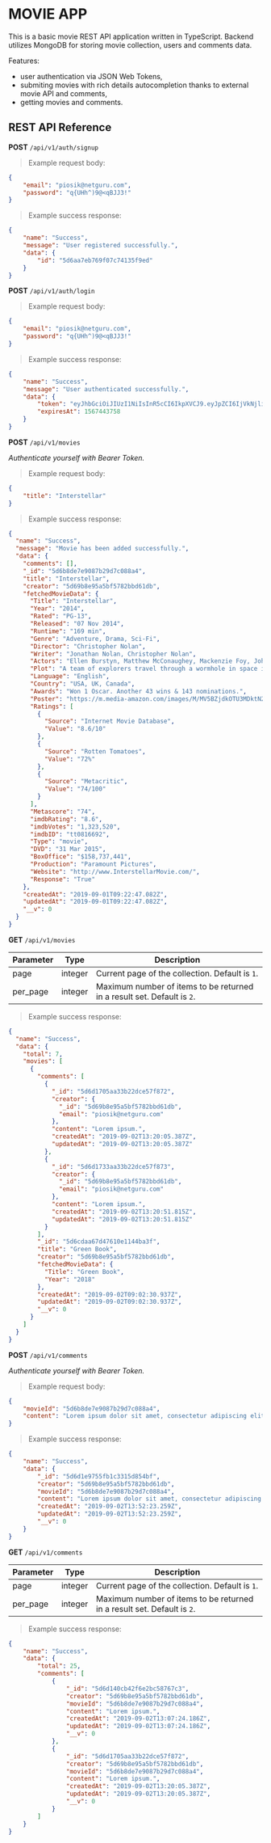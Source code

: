 # MOVIE APP

This is a basic movie REST API application written in TypeScript. Backend utilizes MongoDB for storing movie collection, users and comments data.

Features:

- user authentication via JSON Web Tokens,
- submiting movies with rich details autocompletion thanks to external movie API and comments,
- getting movies and comments.

## REST API Reference

**POST** `/api/v1/auth/signup`

> Example request body:

```json
{
	"email": "piosik@netguru.com",
	"password": "q{UHh^)9@<qBJJ3!"
}
```

> Example success response:

```json
{
	"name": "Success",
	"message": "User registered successfully.",
	"data": {
		"id": "5d6aa7eb769f07c74135f9ed"
	}
}
```

**POST** `/api/v1/auth/login`

> Example request body:

```json
{
	"email": "piosik@netguru.com",
	"password": "q{UHh^)9@<qBJJ3!"
}
```

> Example success response:

```json
{
	"name": "Success",
	"message": "User authenticated successfully.",
	"data": {
		"token": "eyJhbGciOiJIUzI1NiIsInR5cCI6IkpXVCJ9.eyJpZCI6IjVkNjliOGU5NWE1YmY1NzgyYmJkNjFkYiIsImlhdCI6MTU2NzI3MDk1OCwiZXhwIjoxNTY3NDQzNzU4fQ.EtkVcg1uFgH0lqj4Ng5QTsQ6K0ALVAIWkclitSR9X0c",
		"expiresAt": 1567443758
	}
}
```

**POST** `/api/v1/movies`

_Authenticate yourself with Bearer Token._

> Example request body:

```json
{
	"title": "Interstellar"
}
```

> Example success response:

```json
{
  "name": "Success",
  "message": "Movie has been added successfully.",
  "data": {
    "comments": [],
    "_id": "5d6b8de7e9087b29d7c088a4",
    "title": "Interstellar",
    "creator": "5d69b8e95a5bf5782bbd61db",
    "fetchedMovieData": {
      "Title": "Interstellar",
      "Year": "2014",
      "Rated": "PG-13",
      "Released": "07 Nov 2014",
      "Runtime": "169 min",
      "Genre": "Adventure, Drama, Sci-Fi",
      "Director": "Christopher Nolan",
      "Writer": "Jonathan Nolan, Christopher Nolan",
      "Actors": "Ellen Burstyn, Matthew McConaughey, Mackenzie Foy, John Lithgow",
      "Plot": "A team of explorers travel through a wormhole in space in an attempt to ensure humanity's survival.",
      "Language": "English",
      "Country": "USA, UK, Canada",
      "Awards": "Won 1 Oscar. Another 43 wins & 143 nominations.",
      "Poster": "https://m.media-amazon.com/images/M/MV5BZjdkOTU3MDktN2IxOS00OGEyLWFmMjktY2FiMmZkNWIyODZiXkEyXkFqcGdeQXVyMTMxODk2OTU@._V1_SX300.jpg",
      "Ratings": [
        {
          "Source": "Internet Movie Database",
          "Value": "8.6/10"
        },
        {
          "Source": "Rotten Tomatoes",
          "Value": "72%"
        },
        {
          "Source": "Metacritic",
          "Value": "74/100"
        }
      ],
      "Metascore": "74",
      "imdbRating": "8.6",
      "imdbVotes": "1,323,520",
      "imdbID": "tt0816692",
      "Type": "movie",
      "DVD": "31 Mar 2015",
      "BoxOffice": "$158,737,441",
      "Production": "Paramount Pictures",
      "Website": "http://www.InterstellarMovie.com/",
      "Response": "True"
    },
    "createdAt": "2019-09-01T09:22:47.082Z",
    "updatedAt": "2019-09-01T09:22:47.082Z",
    "__v": 0
  }
}
```

**GET** `/api/v1/movies`

| Parameter | Type    | Description                                                             |
| --------- | ------- | ----------------------------------------------------------------------- |
| page      | integer | Current page of the collection. Default is `1`.                         |
| per_page  | integer | Maximum number of items to be returned in a result set. Default is `2`. |

> Example success response:

```json
{
  "name": "Success",
  "data": {
    "total": 7,
    "movies": [
      {
        "comments": [
          {
            "_id": "5d6d1705aa33b22dce57f872",
            "creator": {
              "_id": "5d69b8e95a5bf5782bbd61db",
              "email": "piosik@netguru.com"
            },
            "content": "Lorem ipsum.",
            "createdAt": "2019-09-02T13:20:05.387Z",
            "updatedAt": "2019-09-02T13:20:05.387Z"
          },
          {
            "_id": "5d6d1733aa33b22dce57f873",
            "creator": {
              "_id": "5d69b8e95a5bf5782bbd61db",
              "email": "piosik@netguru.com"
            },
            "content": "Lorem ipsum.",
            "createdAt": "2019-09-02T13:20:51.815Z",
            "updatedAt": "2019-09-02T13:20:51.815Z"
          }
        ],
        "_id": "5d6cdaa67d47610e1144ba3f",
        "title": "Green Book",
        "creator": "5d69b8e95a5bf5782bbd61db",
        "fetchedMovieData": {
          "Title": "Green Book",
          "Year": "2018"
        },
        "createdAt": "2019-09-02T09:02:30.937Z",
        "updatedAt": "2019-09-02T09:02:30.937Z",
        "__v": 0
      }
    ]
  }
}
```

**POST** `/api/v1/comments`

_Authenticate yourself with Bearer Token._

> Example request body:

```json
{
	"movieId": "5d6b8de7e9087b29d7c088a4",
	"content": "Lorem ipsum dolor sit amet, consectetur adipiscing elit."
}
```

> Example success response:

```json
{
	"name": "Success",
	"data": {
		"_id": "5d6d1e9755fb1c3315d854bf",
		"creator": "5d69b8e95a5bf5782bbd61db",
		"movieId": "5d6b8de7e9087b29d7c088a4",
		"content": "Lorem ipsum dolor sit amet, consectetur adipiscing elit.",
		"createdAt": "2019-09-02T13:52:23.259Z",
		"updatedAt": "2019-09-02T13:52:23.259Z",
		"__v": 0
	}
}
```

**GET** `/api/v1/comments`

| Parameter | Type    | Description                                                             |
| --------- | ------- | ----------------------------------------------------------------------- |
| page      | integer | Current page of the collection. Default is `1`.                         |
| per_page  | integer | Maximum number of items to be returned in a result set. Default is `2`. |

> Example success response:

```json
{
	"name": "Success",
	"data": {
		"total": 25,
		"comments": [
			{
				"_id": "5d6d140cb42f6e2bc58767c3",
				"creator": "5d69b8e95a5bf5782bbd61db",
				"movieId": "5d6b8de7e9087b29d7c088a4",
				"content": "Lorem ipsum.",
				"createdAt": "2019-09-02T13:07:24.186Z",
				"updatedAt": "2019-09-02T13:07:24.186Z",
				"__v": 0
			},
			{
				"_id": "5d6d1705aa33b22dce57f872",
				"creator": "5d69b8e95a5bf5782bbd61db",
				"movieId": "5d6b8de7e9087b29d7c088a4",
				"content": "Lorem ipsum.",
				"createdAt": "2019-09-02T13:20:05.387Z",
				"updatedAt": "2019-09-02T13:20:05.387Z",
				"__v": 0
			}
		]
	}
}
```
